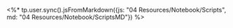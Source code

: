 <%* tp.user.sync().jsFromMarkdown({js: "04 Resources/Notebook/Scripts", md: "04 Resources/Notebook/ScriptsMD"}) %>
